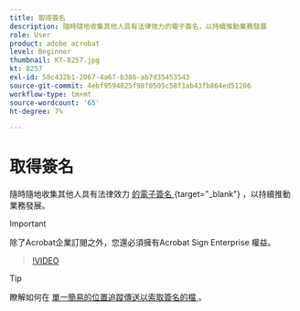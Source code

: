 ```yaml
---
title: 取得簽名
description: 隨時隨地收集其他人具有法律效力的電子簽名，以持續推動業務發展
role: User
product: adobe acrobat
level: Beginner
thumbnail: KT-8257.jpg
kt: 8257
exl-id: 58c432b1-2067-4a67-b386-ab7d35453543
source-git-commit: 4ebf9594025f98f0505c58f1ab43fb864ed51206
workflow-type: tm+mt
source-wordcount: '65'
ht-degree: 7%

---
```


# 取得簽名

隨時隨地收集其他人具有法律效力 [ 的電子簽名 ](https://www.adobe.com/tw/acrobat/online/request-signature.html) {target="_blank"} ，以持續推動業務發展。

>[!IMPORTANT]
>
>除了Acrobat企業訂閱之外，您還必須擁有Acrobat Sign Enterprise 權益。

>[!VIDEO](https://video.tv.adobe.com/v/338359?quality=12&learn=on&hidetitle=true)

>[!TIP]
>
>瞭解如何在 [ 單一簡易的位置追蹤傳送以索取簽名的檔 ](track.md) 。
